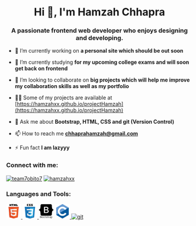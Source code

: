 <h1 align="center">Hi 👋, I'm Hamzah Chhapra</h1>
<h3 align="center">A passionate frontend web developer who enjoys designing and developing.</h3>

- 🔭 I’m currently working on **a personal site which should be out soon**

- 🌱 I’m currently studying **for my upcoming college exams and will soon get back on frontend**

- 👯 I’m looking to collaborate on **big projects which will help me improve my collaboration skills as well as my portfolio**

- 👨‍💻 Some of my projects are available at [https://hamzahxx.github.io/projectHamzah](https://hamzahxx.github.io/projectHamzah)

- 💬 Ask me about **Bootstrap, HTML, CSS and git (Version Control)**

- 📫 How to reach me **chhaprahamzah@gmail.com**

- ⚡ Fun fact **I am lazyyy**

<h3 align="left">Connect with me:</h3>
<p align="left">
<a href="https://twitter.com/team7obito7" target="blank"><img align="center" src="https://raw.githubusercontent.com/rahuldkjain/github-profile-readme-generator/master/src/images/icons/Social/twitter.svg" alt="team7obito7" height="30" width="40" /></a>
<a href="https://fb.com/hamzahxx" target="blank"><img align="center" src="https://raw.githubusercontent.com/rahuldkjain/github-profile-readme-generator/master/src/images/icons/Social/facebook.svg" alt="hamzahxx" height="30" width="40" /></a>
</p>

<h3 align="left">Languages and Tools:</h3>
<p align="left">
    <a href="https://www.w3.org/html/" target="_blank" rel="noreferrer"> <img src="https://raw.githubusercontent.com/devicons/devicon/master/icons/html5/html5-original-wordmark.svg" alt="html5" width="40" height="40"/> </a>
    <a href="https://www.w3schools.com/css/" target="_blank" rel="noreferrer"> <img src="https://raw.githubusercontent.com/devicons/devicon/master/icons/css3/css3-original-wordmark.svg" alt="css3" width="40" height="40"/> </a>
    <a href="https://getbootstrap.com" target="_blank" rel="noreferrer"> <img src="https://raw.githubusercontent.com/devicons/devicon/master/icons/bootstrap/bootstrap-plain-wordmark.svg" alt="bootstrap" width="40" height="40"/></a>
    <a href="https://www.cprogramming.com/" target="_blank" rel="noreferrer"> <img src="https://raw.githubusercontent.com/devicons/devicon/master/icons/c/c-original.svg" alt="c" width="40" height="40"/> </a>
    <a href="https://git-scm.com/" target="_blank" rel="noreferrer"> <img src="https://www.vectorlogo.zone/logos/git-scm/git-scm-icon.svg" alt="git" width="40" height="40"/> </a>
</p>
